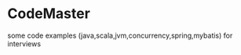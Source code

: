CodeMaster
==================================
some code examples (java,scala,jvm,concurrency,spring,mybatis) for interviews